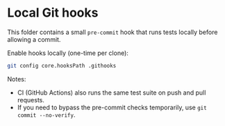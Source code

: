 Local Git hooks
================

This folder contains a small `pre-commit` hook that runs tests locally before allowing a commit.

Enable hooks locally (one-time per clone):

```sh
git config core.hooksPath .githooks
```

Notes:
- CI (GitHub Actions) also runs the same test suite on push and pull requests.
- If you need to bypass the pre-commit checks temporarily, use `git commit --no-verify`.
